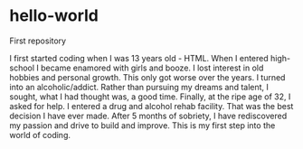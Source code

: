 
# hello-world
First repository

I first started coding when I was 13 years old - HTML. When I entered high-school I became enamored with girls and booze. I lost interest in old hobbies and personal growth. This only got worse over the years. I turned into an alcoholic/addict. Rather than pursuing my dreams and talent, I sought, what I had thought was, a good time. Finally, at the ripe age of 32, I asked for help. I entered a drug and alcohol rehab facility. That was the best decision I have ever made. After 5 months of sobriety, I have rediscovered my passion and drive to build and improve. This is my first step into the world of coding.
